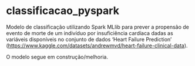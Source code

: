 # classificacao_pyspark

Modelo de classificação utilizando Spark MLlib para prever a propensão de evento de morte de um indivíduo por insuficiência cardíaca dadas as variáveis disponíveis no conjunto de dados  ‘Heart Failure Prediction’ (https://www.kaggle.com/datasets/andrewmvd/heart-failure-clinical-data).

O modelo segue em construção/melhoria.

